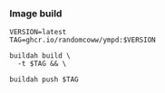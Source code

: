 ### Image build

```
VERSION=latest
TAG=ghcr.io/randomcoww/ympd:$VERSION

buildah build \
  -t $TAG && \

buildah push $TAG
```